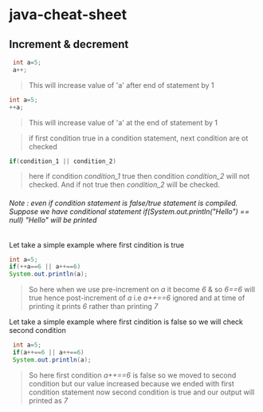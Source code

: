 # java-cheat-sheet


## Increment & decrement 

   ```java
    int a=5;
    a++; 
   ``` 
   > This will increase value of 'a' after end of statement by 1
   
   ```java
   int a=5;
   ++a;
   ```
   > This will increase value of 'a' at the end of statement by 1

> if first condition true in a condition statement, next condition are ot checked 

```java
if(condition_1 || condition_2)
```
> here if condition _condition_1_ true then condition _condition_2_ will not checked.
> And if not true then _condition_2_ will be checked.
###### Note : even if condition statement is false/true statement is compiled. Suppose we have conditional statement if(System.out.println("Hello") == null) "Hello" will be printed
  

Let take a simple example where first cindition is true
  ```java
  int a=5;
  if(++a==6 || a++==6)
  System.out.println(a);
  ```
  >So here when we use pre-increment on _a_ it become _6_ & so _6==6_ will true hence post-increment of _a_ i.e _a++==6_ ignored and at time of printing it prints _6_ rather than printing _7_
  
 Let take a simple example where first cindition is false so we will check second condition 
 ```java
  int a=5;
  if(a++==6 || a++==6)
  System.out.println(a);
  ```
  >So here first condition _a++==6_ is false so we moved to second condition but our value increased because we ended with first condition statement now second condition is true and our output will printed as _7_
 
 
 
